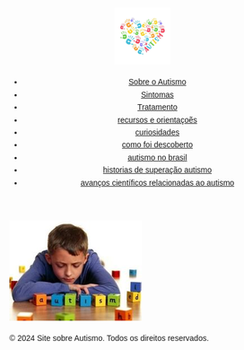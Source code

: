<!autismo.html>
<html lang="pt-br">
<head>
  <meta charset="UTF-8">
  <meta name="viewport" content="width=device-width, initial-scale=1.0">
  <link rel="stylesheet" href="autismo.css">
  <title>Site sobre Autismo</title>
</head>
<body>
<style>/* Reset de estilos */  
  body {
    font-family: Arial, sans-serif;
    line-height: 1.6;
    background-color: linear-gradient (to bottom,black,white);
  }
  
  header {
    background-color: #ffffff;
    color: #050101;
    padding: 1rem;
    text-align: center;
  }
    
  footer {
    background-color: #ffffff;
    color: #000000;/* */
    text-align: center;
    padding: 1rem;
  }

  header nav ul li {
    display: inline;
    padding: 0 20px 0 20px;
    border-right: 5px solid #5e53ff; /* Adiciona uma borda à direita de cada item */
}

header nav ul li a:hover {
    color: #080355; /* Muda a cor ao passar o mouse */  
    background-color: #ffffff;
}

header nav ul li a {
    color: #5e53ff;
    text-decoration: none;
    font-size: 22px; /* Aumenta o tamanho da fonte */
    transition: color 0.3s; /* Adiciona transição para a mudança de cor */
}
.logo {
    text-align: center;
    width: 20%;
    padding: 0 0 0 20px;
    margin-right: 50px;
}

.imagem {
    text-align: center;
    height: 30%;
  width: 62%;
  padding: 0 0 0 38%;
  margin-right: 59%;
  border-radius: 50px;
}
</style>

  <header>
    <h1></h1><img src="autismo.jpg" class="logo"></h1>
    <nav>
      <ul>
        <li> <a href="sobre.html">Sobre o Autismo</a></li>
        <li> <a href="sintomas.html">Sintomas</a></li>
        <li> <a href="tratamento.html">Tratamento</a></li>
        <li> <a href="recursos e orientaçoẽs.html">recursos e orientaçoẽs</a></li>
        <li> <a href="curiosidades.html">curiosidades</a></li>
        <li> <a href="como foi descoberto.html">como foi descoberto</a></li>
        <li> <a href="autismo no brasil.html">autismo no brasil</a></li>
        <li> <a href="historias.html">historias de superação autismo</a></li>
        <li> <a href="avanços científicos relacionadas ao autismo.html">avanços científicos relacionadas ao autismo</a></li>
      </ul>
    </nav>
  </header>
  <div>
    <img src="autismo3.jpg" class="imagem">
    </div>

  <footer>
    <p>&copy; 2024 Site sobre Autismo. Todos os direitos reservados.</p>
  </footer>
</body>
</html>
